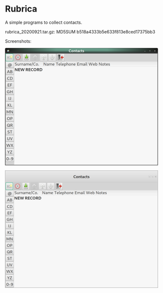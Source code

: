 # Rubrica
A simple programs to collect contacts.

rubrica_20200921.tar.gz: MD5SUM b518a4333b5e633f813e8ced17375bb3

Screenshots:

![My image](https://github.com/frank038/Rubrica/blob/master/Image1.png)

![My image](https://github.com/frank038/Rubrica/blob/master/Image2.png)
